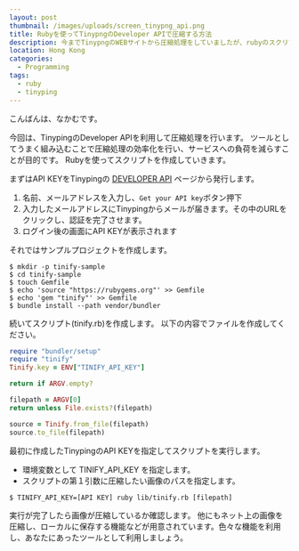 ```yaml
---
layout: post
thumbnail: /images/uploads/screen_tinypng_api.png
title: Rubyを使ってTinypngのDeveloper APIで圧縮する方法
description: 今までTinypngのWEBサイトから圧縮処理をしていましたが、rubyのスクリプトに変更
location: Hong Kong
categories:
  - Programming
tags:
  - ruby
  - tinyping
---
```

こんばんは、なかむです。

今回は、TinypingのDeveloper APIを利用して圧縮処理を行います。
ツールとしてうまく組み込むことで圧縮処理の効率化を行い、サービスへの負荷を減らすことが目的です。
Rubyを使ってスクリプトを作成していきます。

まずはAPI KEYをTinypingの [DEVELOPER API](https://tinypng.com/developers) ページから発行します。

1. 名前、メールアドレスを入力し、`Get your API key`ボタン押下
2. 入力したメールアドレスにTinypingからメールが届きます。その中のURLをクリックし、認証を完了させます。
3. ログイン後の画面にAPI KEYが表示されます

それではサンプルプロジェクトを作成します。

```
$ mkdir -p tinify-sample
$ cd tinify-sample
$ touch Gemfile
$ echo 'source "https://rubygems.org"' >> Gemfile
$ echo 'gem "tinify"' >> Gemfile
$ bundle install --path vendor/bundler
```

続いてスクリプト(tinify.rb)を作成します。
以下の内容でファイルを作成してください。

```tinify.rb
require "bundler/setup"
require "tinify"
Tinify.key = ENV["TINIFY_API_KEY"]

return if ARGV.empty?

filepath = ARGV[0]
return unless File.exists?(filepath)

source = Tinify.from_file(filepath)
source.to_file(filepath)
```

最初に作成したTinypingのAPI KEYを指定してスクリプトを実行します。

* 環境変数として TINIFY_API_KEY を指定します。
* スクリプトの第１引数に圧縮したい画像のパスを指定します。


```
$ TINIFY_API_KEY=[API KEY] ruby lib/tinify.rb [filepath]
```

実行が完了したら画像が圧縮しているか確認します。
他にもネット上の画像を圧縮し、ローカルに保存する機能などが用意されています。色々な機能を利用し、あなたにあったツールとして利用しましょう。
